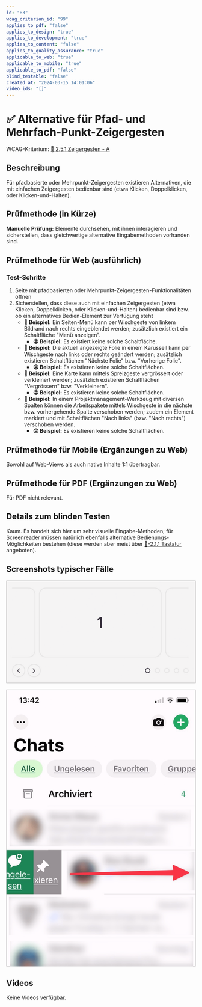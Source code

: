 ```yaml
---
id: "83"
wcag_criterion_id: "99"
applies_to_pdf: "false"
applies_to_design: "true"
applies_to_development: "true"
applies_to_content: "false"
applies_to_quality_assurance: "true"
applicable_to_web: "true"
applicable_to_mobile: "true"
applicable_to_pdf: "false"
blind_testable: "false"
created_at: "2024-03-15 14:01:06"
video_ids: "[]"
---
```


# ✅ Alternative für Pfad- und Mehrfach-Punkt-Zeigergesten

WCAG-Kriterium: [📜 2.5.1 Zeigergesten - A](..)

## Beschreibung

Für pfadbasierte oder Mehrpunkt-Zeigergesten existieren Alternativen, die mit einfachen Zeigergesten bedienbar sind (etwa Klicken, Doppelklicken, oder Klicken-und-Halten).

## Prüfmethode (in Kürze)

**Manuelle Prüfung:** Elemente durchsehen, mit ihnen interagieren und sicherstellen, dass gleichwertige alternative Eingabemethoden vorhanden sind.

## Prüfmethode für Web (ausführlich)

### Test-Schritte

1. Seite mit pfadbasierten oder Mehrpunkt-Zeigergesten-Funktionalitäten öffnen
1. Sicherstellen, dass diese auch mit einfachen Zeigergesten (etwa Klicken, Doppelklicken, oder Klicken-und-Halten) bedienbar sind bzw. ob ein alternatives Bedien-Element zur Verfügung steht
    - **🙂 Beispiel:** Ein Seiten-Menü kann per Wischgeste von linkem Bildrand nach rechts eingeblendet werden; zusätzlich existiert ein Schaltfläche "Menü anzeigen".
        - **😡 Beispiel:** Es existiert keine solche Schaltfläche.
    - **🙂 Beispiel:** Die aktuell angezeigte Folie in einem Karussell kann per Wischgeste nach links oder rechts geändert werden; zusätzlich existieren Schaltflächen "Nächste Folie" bzw. "Vorherige Folie".
        - **😡 Beispiel:** Es existieren keine solche Schaltflächen.
    - **🙂 Beispiel:** Eine Karte kann mittels Spreizgeste vergrössert oder verkleinert werden; zusätzlich existieren Schaltflächen "Vergrössern" bzw. "Verkleinern".
        - **😡 Beispiel:** Es existieren keine solche Schaltflächen.
    - **🙂 Beispiel:** In einem Projektmanagement-Werkzeug mit diversen Spalten können die Arbeitspakete mittels Wischgeste in die nächste bzw. vorhergehende Spalte verschoben werden; zudem ein Element markiert und mit Schaltflächen "Nach links" (bzw. "Nach rechts") verschoben werden.
        - **😡 Beispiel:** Es existieren keine solche Schaltflächen.

## Prüfmethode für Mobile (Ergänzungen zu Web)

Sowohl auf Web-Views als auch native Inhalte 1:1 übertragbar.

## Prüfmethode für PDF (Ergänzungen zu Web)

Für PDF nicht relevant.

## Details zum blinden Testen

Kaum. Es handelt sich hier um sehr visuelle Eingabe-Methoden; für Screenreader müssen natürlich ebenfalls alternative Bedienungs-Möglichkeiten bestehen (diese werden aber meist über [📜-2.1.1 Tastatur](/de/wcag/2.1.1-tastatur) angeboten).

## Screenshots typischer Fälle

![Slider, welcher neben Wischgesten auch Weiter/Zurück-Schalter anbietet](images/slider-welcher-neben-wischgesten-auch-weiterzurck-schalter-anbietet.png)

![Per Swipe angezeigtes Chat-Kontextmenü in WhatsApp](images/per-swipe-angezeigtes-chat-kontextmen-in-whatsapp.png)

## Videos

Keine Videos verfügbar.
